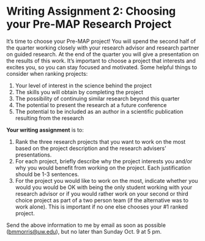 # Writing Assignment 2: Choosing your Pre-MAP Research Project


It’s time to choose your Pre-MAP project! You will spend the second half of the quarter working closely with your research advisor and research partner on guided research. At the end of the quarter you will give a presentation on the results of this work. It’s important to choose a project that interests and excites you, so you can stay focused and motivated. Some helpful things to consider when ranking projects:

1. Your level of interest in the science behind the project
2. The skills you will obtain by completing the project
3. The possibility of continuing similar research beyond this quarter
4. The potential to present the research at a future conference
5. The potential to be included as an author in a scientific publication resulting from the research

**Your writing assignment** is to: 

1. Rank the three research projects that you want to work on the most based on the project description and the research advisers’ presentations.
2. For each project, briefly describe why the project interests you and/or why you would benefit from working on the project. Each justification should be 1-3 sentences.
3. For the project you would like to work on the most, indicate whether you would you would be OK with being the only student working with your research advisor or if you would rather work on your second or third choice project as part of a two person team (if the alternative was to work alone). This is important if no one else chooses your #1 ranked project.

Send the above information to me by email as soon as possible (bmmorris@uw.edu), but no later than Sunday Oct. 9 at 5 pm.
